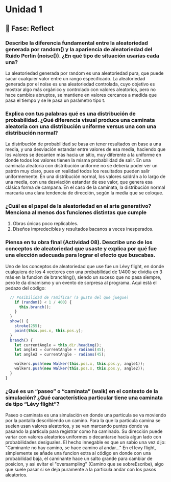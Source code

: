 # Unidad 1

## 🤔 Fase: Reflect
### Describe la diferencia fundamental entre la aleatoriedad generada por random() y la apariencia de aleatoriedad del Ruido Perlin (noise()). ¿En qué tipo de situación usarías cada una?
La aleatoriedad generada por random es una aleatoriedad pura, que puede sacar cualquier valor entre un rango especificado. La aleatoriedad generada por el noise es una aleatoriedad controlada, cuyo objetivo es mostrar algo más orgánico y controlado con valores aleatorios, pero no hace cambios abruptos, se mantiene en valores cercanos a medida que pasa el tiempo y se le pasa un parámetro tipo t.
### Explica con tus palabras qué es una distribución de probabilidad. ¿Qué diferencia visual produce una caminata aleatoria con una distribución uniforme versus una con una distribución normal?
La distribución de probabilidad se basa en tener resultados en base a una media, y una desviación estandar entre valores de esa media, haciendo que los valores se decanten más hacia un sitio, muy diferente a la uniforme en donde todos los valores tienen la misma probabilidad de salir. En una caminata aleatoria con distribución uniforme no se debería poder ver un patrón muy claro, pues en realidad todos los resultados pueden salir uniformemente. En una distribución normal, los valores saldrán a lo largo de una media, con una desviación estandar de ese valor, que genera esa clásica forma de campana. En el caso de la caminata, la distribución normal marcaría una clara tendencia de dirección, según la media que se coloque.
### ¿Cuál es el papel de la aleatoriedad en el arte generativo? Menciona al menos dos funciones distintas que cumple
1. Obras únicas poco replicables.
2. Diseños impredecibles y resultados bacanos a veces inesperados.
### Piensa en tu obra final (Actividad 08). Describe uno de los conceptos de aleatoriedad que usaste y explica por qué fue una elección adecuada para lograr el efecto que buscabas.
Uno de los conceptos de aleatoriedad que use fue un Lévy flight, en donde cualquiera de los 4 vectores con una probabilidad de 1/400 se dividía en 3 más en la funcion de branching(), siendo un suceso que no pasa siempre, pero le da dinamismo y un evento de sorpresa al programa. Aqui está el pedazo del código:
```js
  // Posibilidad de ramificar (a gusto del que juegue)
    if (random() < 1 / 400) {
      this.branch();
    }
  }
  show() {
    stroke(255);
    point(this.pos.x, this.pos.y);
  }
  branch() {
    let currentAngle = this.dir.heading();
    let angle1 = currentAngle + radians(45);
    let angle2 = currentAngle - radians(45);

    walkers.push(new Walker(this.pos.x, this.pos.y, angle1));
    walkers.push(new Walker(this.pos.x, this.pos.y, angle2));
  }
}
```
### ¿Qué es un “paseo” o “caminata” (walk) en el contexto de la simulación? ¿Qué característica particular tiene una caminata de tipo “Lévy flight”?
Paseo o caminata es una simulación en donde una particula se va moviendo por la pantalla describiendo un camino. Para la que la particula camina se suelen usan valores aleatorios, y se van marcando puntos donde va pasando la particula para registrar como ha caminado. Su dirección puede variar con valores aleatorios uniformes o decantarse hacía algun lado con probabilidades desiguales. El hecho innegable es que un sabio una vez dijo: "Caminante no hay camino, se hace camino al andar..." En el levy flight, simplemente se añade una funcion extra al código en donde con una probabilidad baja, el caminante hace un salto grande para cambiar de posicion, y asi evitar el "oversampling"  (Camino que se sobreEscribe), algo que suele pasar si se deja puramente a la particula andar con los pasos aleatorios.
